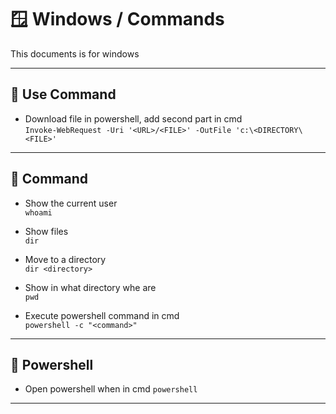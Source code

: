 # 🪟  Windows / Commands

This documents is for windows

---

## 🚁 Use Command

- Download file in powershell, add second part in cmd\
`Invoke-WebRequest -Uri '<URL>/<FILE>' -OutFile 'c:\<DIRECTORY\<FILE>'`

---

## 🌅 Command

- Show the current user\
`whoami`

- Show files\
`dir`

- Move to a directory\
`dir <directory>`

- Show in what directory whe are\
`pwd`

- Execute powershell command in cmd\
`powershell -c "<command>"`

---

## 🎣 Powershell

- Open powershell when in cmd
`powershell`

---
